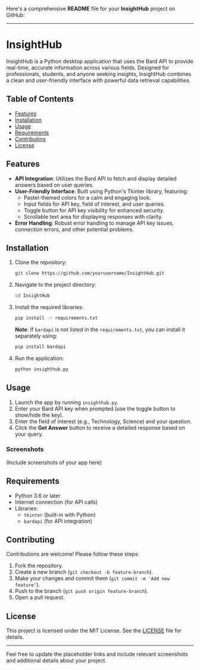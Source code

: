 Here's a comprehensive **README** file for your **InsightHub** project on GitHub:

---

# **InsightHub**

InsightHub is a Python desktop application that uses the Bard API to provide real-time, accurate information across various fields. Designed for professionals, students, and anyone seeking insights, InsightHub combines a clean and user-friendly interface with powerful data retrieval capabilities.

## **Table of Contents**

- [Features](#features)
- [Installation](#installation)
- [Usage](#usage)
- [Requirements](#requirements)
- [Contributing](#contributing)
- [License](#license)

## **Features**

- **API Integration**: Utilizes the Bard API to fetch and display detailed answers based on user queries.
- **User-Friendly Interface**: Built using Python's Tkinter library, featuring:
  - Pastel-themed colors for a calm and engaging look.
  - Input fields for API key, field of interest, and user queries.
  - Toggle button for API key visibility for enhanced security.
  - Scrollable text area for displaying responses with clarity.
- **Error Handling**: Robust error handling to manage API key issues, connection errors, and other potential problems.

## **Installation**

1. Clone the repository:
   ```bash
   git clone https://github.com/yourusername/InsightHub.git
   ```

2. Navigate to the project directory:
   ```bash
   cd InsightHub
   ```

3. Install the required libraries:
   ```bash
   pip install -r requirements.txt
   ```

   **Note**: If `bardapi` is not listed in the `requirements.txt`, you can install it separately using:
   ```bash
   pip install bardapi
   ```

4. Run the application:
   ```bash
   python insighthub.py
   ```

## **Usage**

1. Launch the app by running `insighthub.py`.
2. Enter your Bard API key when prompted (use the toggle button to show/hide the key).
3. Enter the field of interest (e.g., Technology, Science) and your question.
4. Click the **Get Answer** button to receive a detailed response based on your query.

### **Screenshots**
(Include screenshots of your app here)

## **Requirements**

- Python 3.6 or later
- Internet connection (for API calls)
- Libraries:
  - `tkinter` (built-in with Python)
  - `bardapi` (for API integration)

## **Contributing**

Contributions are welcome! Please follow these steps:

1. Fork the repository.
2. Create a new branch (`git checkout -b feature-branch`).
3. Make your changes and commit them (`git commit -m 'Add new feature'`).
4. Push to the branch (`git push origin feature-branch`).
5. Open a pull request.

## **License**

This project is licensed under the MIT License. See the [LICENSE](LICENSE) file for details.

---

Feel free to update the placeholder links and include relevant screenshots and additional details about your project.
